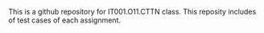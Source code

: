 This is a github repository for IT001.O11.CTTN class.
This reposity includes of test cases of each assignment.